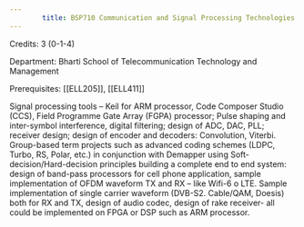 ```yaml
---
        title: BSP710 Communication and Signal Processing Technologies Laboratory
---
```

Credits: 3 (0-1-4)

Department: Bharti School of Telecommunication Technology and Management

Prerequisites: [[ELL205]], [[ELL411]]

Signal processing tools – Keil for ARM processor, Code Composer Studio (CCS), Field Programme Gate Array (FGPA) processor; Pulse shaping and inter-symbol interference, digital filtering; design of ADC, DAC, PLL; receiver design; design of encoder and decoders: Convolution, Viterbi. Group-based term projects such as advanced coding schemes (LDPC, Turbo, RS, Polar, etc.) in conjunction with Demapper using Soft-decision/Hard-decision principles building a complete end to end system: design of band-pass processors for cell phone application, sample implementation of OFDM waveform TX and RX – like Wifi-6 o LTE. Sample implementation of single carrier waveform (DVB-S2. Cable/QAM, Doesis) both for RX and TX, design of audio codec, design of rake receiver- all could be implemented on FPGA or DSP such as ARM processor.
